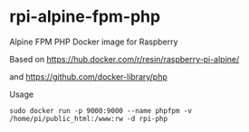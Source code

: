 # rpi-alpine-fpm-php
Alpine FPM PHP Docker image for Raspberry 

Based on https://hub.docker.com/r/resin/raspberry-pi-alpine/

and https://github.com/docker-library/php 

Usage
```Shell
sudo docker run -p 9000:9000 --name phpfpm -v /home/pi/public_html:/www:rw -d rpi-php
```

